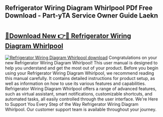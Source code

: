 ## Refrigerator Wiring Diagram Whirlpool PDf Free Download - Part-yTA Service Owner Guide Laekn

# <h2><a href="http://dfqqy3.blite.top/?on=Refrigerator+Wiring+Diagram+Whirlpool">🔗Download New 👉🔴 Refrigerator Wiring Diagram Whirlpool</a></h2>

[![Refrigerator Wiring Diagram Whirlpool download](https://i.imgur.com/lujVjoI.png)](http://dfqqy3.blite.top/?on=Refrigerator+Wiring+Diagram+Whirlpool)
Congratulations on your new Refrigerator Wiring Diagram Whirlpool! This user manual is designed to help you understand and get the most out of your product. Before you begin using your Refrigerator Wiring Diagram Whirlpool, we recommend reading this manual carefully. It contains detailed instructions for product setup, as well as information on how to use its various features and capabilities. Refrigerator Wiring Diagram Whirlpool offers a range of advanced features, such as virtual assistant, smart notifications, customizable shortcuts, and automated tasks, all easily controlled through the user interface. We're Here to Support You Every Step of the Way Refrigerator Wiring Diagram Whirlpool. Our customer support team is available throughout your journey.
